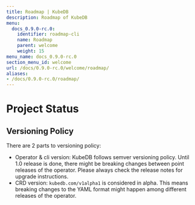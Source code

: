 ```yaml
---
title: Roadmap | KubeDB
description: Roadmap of KubeDB
menu:
  docs_0.9.0-rc.0:
    identifier: roadmap-cli
    name: Roadmap
    parent: welcome
    weight: 15
menu_name: docs_0.9.0-rc.0
section_menu_id: welcome
url: /docs/0.9.0-rc.0/welcome/roadmap/
aliases:
- /docs/0.9.0-rc.0/roadmap/
---
```


# Project Status

## Versioning Policy

There are 2 parts to versioning policy:

 - Operator & cli version: KubeDB follows semver versioning policy. Until 1.0 release is done, there might be breaking changes between point releases of the operator. Please always check the release notes for upgrade instructions.
 - CRD version: `kubedb.com/v1alpha1` is considered in alpha. This means breaking changes to the YAML format might happen among different releases of the operator.
